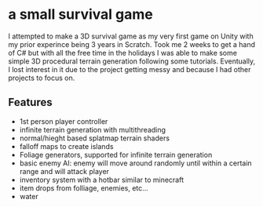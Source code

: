 # a small survival game

I attempted to make a 3D survival game as my very first game on Unity with my prior experince being 3 years in Scratch. Took me 2 weeks to get a hand of C# but with all the free time in the holidays I was able to make some simple 3D procedural terrain generation following some tutorials. Eventually, I lost interest in it due to the project getting messy and because I had other projects to focus on.

## Features

- 1st person player controller
- infinite terrain generation with multithreading
- normal/hieght based splatmap terrain shaders
- falloff maps to create islands
- Foliage generators, supported for infinite terrain generation
- basic enemy AI: enemy will move around randomly until within a certain range and will attack player
- inventory system with a hotbar similar to minecraft
- item drops from folliage, enemies, etc...
- water
